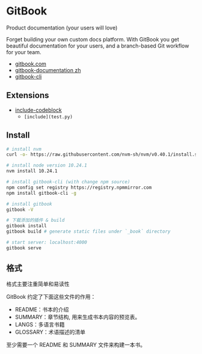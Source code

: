 # GitBook

Product documentation (your users will love)

Forget building your own custom docs platform. With GitBook you get beautiful documentation for your users, and a branch-based Git workflow for your team.

- [gitbook.com](https://www.gitbook.com/)
- [gitbook-documentation zh](https://chrisniael.gitbooks.io/gitbook-documentation/content/index.html)
- [gitbook-cli](https://github.com/GitbookIO/gitbook-cli)

## Extensions

- [include-codeblock](https://github.com/azu/gitbook-plugin-include-codeblock)
  - `[include](test.py)`
## Install

```bash
# install nvm
curl -o- https://raw.githubusercontent.com/nvm-sh/nvm/v0.40.1/install.sh | bash

# install node version 10.24.1
nvm install 10.24.1

# install gitbook-cli (with change npm source)
npm config set registry https://registry.npmmirror.com
npm install gitbook-cli -g

# install gitbook
gitbook -V

# 下载添加的插件 & build
gitbook install
gitbook build # generate static files under `_book` directory

# start server: localhost:4000
gitbook serve
```

## 格式

格式主要注重简单和易读性

GitBook 约定了下面这些文件的作用：

- README：书本的介绍
- SUMMARY：章节结构, 用来生成书本内容的预览表。
- LANGS：多语言书籍
- GLOSSARY：术语描述的清单

至少需要一个 README 和 SUMMARY 文件来构建一本书。

